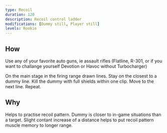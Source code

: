 ```yaml
---
type: Recoil
duration: 120
description: Recoil control ladder
modifications: [Dummy still, Player still]
levels: Rookie
---
```


## How

Use any of your favorite auto guns, ie assault rifles (Flatline, R-301, or if you want to challange yourself Devotion or Havoc without Turbocharger)

On the main stage in the firing range drawn lines. Stay on the closest to a dummy line. Kill the dummy with full shields within one clip. Move to the next line. Repeat.

## Why

Helps to practise recoil pattern. Dummy is closer to in-game situations than a target. Slight contant increase of a distance helps to put recoil pattern muscle memory to longer range.
